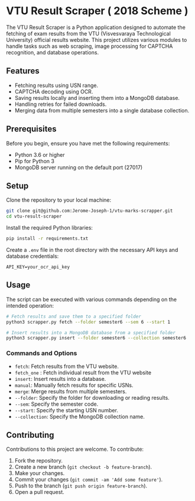 # VTU Result Scraper ( 2018 Scheme )

The VTU Result Scraper is a Python application designed to automate the fetching of exam results from the VTU (Visvesvaraya Technological University) official results website. This project utilizes various modules to handle tasks such as web scraping, image processing for CAPTCHA recognition, and database operations.

## Features

- Fetching results using USN range.
- CAPTCHA decoding using OCR.
- Saving results locally and inserting them into a MongoDB database.
- Handling retries for failed downloads.
- Merging data from multiple semesters into a single database collection.

## Prerequisites

Before you begin, ensure you have met the following requirements:
- Python 3.6 or higher
- Pip for Python 3
- MongoDB server running on the default port (27017)

## Setup

Clone the repository to your local machine:
```bash
git clone git@github.com:Jerome-Joseph-1/vtu-marks-scrapper.git
cd vtu-result-scraper
```

Install the required Python libraries:
```bash
pip install -r requirements.txt
```

Create a `.env` file in the root directory with the necessary API keys and database credentials:
```plaintext
API_KEY=your_ocr_api_key
```

## Usage

The script can be executed with various commands depending on the intended operation:
```bash
# Fetch results and save them to a specified folder
python3 scrapper.py fetch --folder semester6 --sem 6 --start 1

# Insert results into a MongoDB database from a specified folder
python3 scrapper.py insert --folder semester6 --collection semester6
```

### Commands and Options
- `fetch`: Fetch results from the VTU website.
- `fetch_one` : Fetch individual result from the VTU website
- `insert`: Insert results into a database.
- `manual`: Manually fetch results for specific USNs.
- `merge`: Merge results from multiple semesters.
- `--folder`: Specify the folder for downloading or reading results.
- `--sem`: Specify the semester code.
- `--start`: Specify the starting USN number.
- `--collection`: Specify the MongoDB collection name.

## Contributing

Contributions to this project are welcome. To contribute:
1. Fork the repository.
2. Create a new branch (`git checkout -b feature-branch`).
3. Make your changes.
4. Commit your changes (`git commit -am 'Add some feature'`).
5. Push to the branch (`git push origin feature-branch`).
6. Open a pull request.
